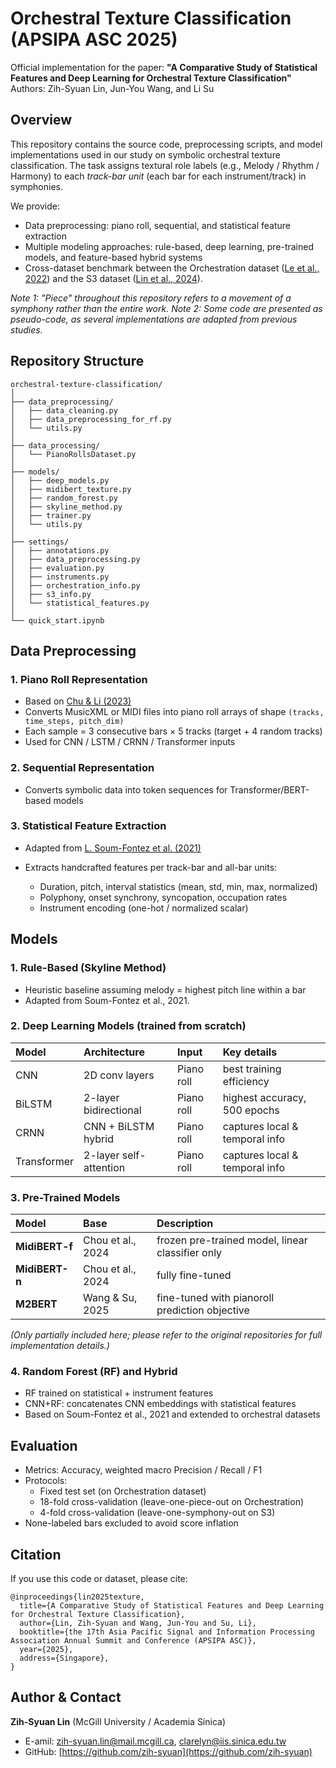 # Orchestral Texture Classification (APSIPA ASC 2025)
Official implementation for the paper: 
**"A Comparative Study of Statistical Features and Deep Learning for Orchestral Texture Classification"**
Authors: Zih-Syuan Lin, Jun-You Wang, and Li Su

## Overview
This repository contains the source code, preprocessing scripts, and model implementations used in our study on symbolic orchestral texture classification.
The task assigns textural role labels (e.g., Melody / Rhythm / Harmony) to each *track-bar unit* (each bar for each instrument/track) in symphonies.

We provide:
* Data preprocessing: piano roll, sequential, and statistical feature extraction
* Multiple modeling approaches: rule-based, deep learning, pre-trained models, and feature-based hybrid systems
* Cross-dataset benchmark between the Orchestration dataset ([Le et al., 2022](https://gitlab.com/algomus.fr/orchestration)) and the S3 dataset ([Lin et al., 2024](https://github.com/iis-mctl/mctl-symphony-dataset)).

*Note 1: "Piece" throughout this repository refers to a movement of a symphony rather than the entire work.*
*Note 2: Some code are presented as pseudo-code, as several implementations are adapted from previous studies.*

## Repository Structure
```
orchestral-texture-classification/
│
├── data_preprocessing/
│   ├── data_cleaning.py
│   ├── data_preprocessing_for_rf.py
│   └── utils.py
│
├── data_processing/
│   └── PianoRollsDataset.py
│
├── models/
│   ├── deep_models.py
│   ├── midibert_texture.py
│   ├── random_forest.py
│   ├── skyline_method.py
│   ├── trainer.py
│   └── utils.py
│
├── settings/
│   ├── annotations.py
│   ├── data_preprocessing.py
│   ├── evaluation.py
│   ├── instruments.py
│   ├── orchestration_info.py
│   ├── s3_info.py
│   └── statistical_features.py
│
└── quick_start.ipynb
```

## Data Preprocessing
### 1. Piano Roll Representation
* Based on [Chu & Li (2023)](https://github.com/YaHsuanChu/orchestraTextureClassification)
* Converts MusicXML or MIDI files into piano roll arrays of shape `(tracks, time_steps, pitch_dim)`
* Each sample = 3 consecutive bars × 5 tracks (target + 4 random tracks)
* Used for CNN / LSTM / CRNN / Transformer inputs

### 2. Sequential Representation
* Converts symbolic data into token sequences for Transformer/BERT-based models

### 3. Statistical Feature Extraction
* Adapted from [L. Soum-Fontez et al. (2021)](https://hal.science/hal-03322543)

* Extracts handcrafted features per track-bar and all-bar units:
  * Duration, pitch, interval statistics (mean, std, min, max, normalized)
  * Polyphony, onset synchrony, syncopation, occupation rates
  * Instrument encoding (one-hot / normalized scalar)


## Models

### 1. Rule-Based (Skyline Method)
* Heuristic baseline assuming melody = highest pitch line within a bar
* Adapted from Soum-Fontez et al., 2021.

### 2. Deep Learning Models (trained from scratch)

| Model       | Architecture           | Input      | Key details                         |
| :---------- | :--------------------- | :--------- | :---------------------------------- |
| CNN         | 2D conv layers     | Piano roll | best training efficiency            |
| BiLSTM      | 2-layer bidirectional  | Piano roll | highest accuracy, 500 epochs        |
| CRNN        | CNN + BiLSTM hybrid    | Piano roll | captures local & temporal info      |
| Transformer | 2-layer self-attention | Piano roll | captures local & temporal info  |

### 3. Pre-Trained Models

| Model          | Base                | Description                                      |
| :------------- | :------------------ | :----------------------------------------------- |
| **MidiBERT-f** | Chou et al., 2024 | frozen pre-trained model, linear classifier only |
| **MidiBERT-n** | Chou et al., 2024 | fully fine-tuned                                 |
| **M2BERT**     | Wang & Su, 2025   | fine-tuned with pianoroll prediction objective   |

*(Only partially included here; please refer to the original repositories for full implementation details.)*

### 4. Random Forest (RF) and Hybrid

* RF trained on statistical + instrument features
* CNN+RF: concatenates CNN embeddings with statistical features
* Based on Soum-Fontez et al., 2021 and extended to orchestral datasets


## Evaluation
* Metrics: Accuracy, weighted macro Precision / Recall / F1
* Protocols:
  * Fixed test set (on Orchestration dataset)
  * 18-fold cross-validation (leave-one-piece-out on Orchestration)
  * 4-fold cross-validation (leave-one-symphony-out on S3)
* None-labeled bars excluded to avoid score inflation


## Citation
If you use this code or dataset, please cite:

```
@inproceedings{lin2025texture,
  title={A Comparative Study of Statistical Features and Deep Learning for Orchestral Texture Classification},
  author={Lin, Zih-Syuan and Wang, Jun-You and Su, Li},
  booktitle={the 17th Asia Pacific Signal and Information Processing Association Annual Summit and Conference (APSIPA ASC)},
  year={2025},
  address={Singapore},
}
```

## Author & Contact
**Zih-Syuan Lin** (McGill University / Academia Sinica)
- E-amil: [zih-syuan.lin@mail.mcgill.ca](mailto:zih-syuan.lin@mail.mcgill.ca), [clarelyn@iis.sinica.edu.tw](mailto:clarelyn@iis.sinica.edu.tw)
- GitHub: [https://github.com/zih-syuan](https://github.com/zih-syuan)

